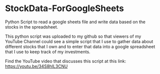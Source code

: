 # StockData-ForGoogleSheets
Python Script to read a google sheets file and write data based on the stocks in the spreadsheet.

This python script was uploaded to my github so that viewers of my YouTube Channel could see a simple script that I use to gather data
about different stocks that I own and to enter that data into a google spreadsheet that I use to keep track of my investments.

Find the YouTube video that discusses this script at this link: https://youtu.be/34S8hIL3CNU
